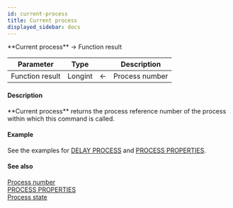 ```yaml
---
id: current-process
title: Current process
displayed_sidebar: docs
---
```


<!--REF #_command_.Current process.Syntax-->**Current process**  -> Function result<!-- END REF-->
<!--REF #_command_.Current process.Params-->
| Parameter | Type |  | Description |
| --- | --- | --- | --- |
| Function result | Longint | <- | Process number |

<!-- END REF-->

#### Description 

<!--REF #_command_.Current process.Summary-->**Current process** returns the process reference number of the process within which this command is called.<!-- END REF-->

#### Example 

See the examples for [DELAY PROCESS](delay-process.md) and [PROCESS PROPERTIES](process-properties.md).

#### See also 
[Process number](process-number.md)  
[PROCESS PROPERTIES](process-properties.md)  
[Process state](process-state.md)  
